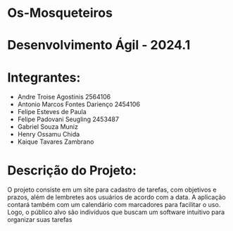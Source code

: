 # Os-Mosqueteiros

# Desenvolvimento Ágil - 2024.1

# Integrantes:
- Andre Troise Agostinis        2564106
- Antonio Marcos Fontes Darienço        2454106       
- Felipe Esteves de Paula
- Felipe Padovani Seugling        2453487
- Gabriel Souza Muniz
- Henry Ossamu Chida
- Kaique Tavares Zambrano

# Descrição do Projeto:
O projeto consiste em um site para cadastro de tarefas, com objetivos e prazos, além de lembretes aos usuários de acordo com a data. A aplicação contará também com um calendário com marcadores para facilitar o uso. Logo, o público alvo são indivíduos que buscam um software intuitivo para organizar suas tarefas
